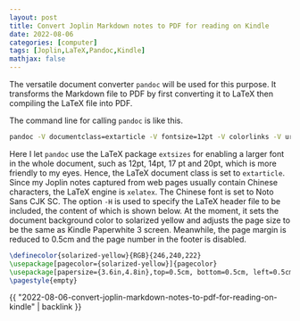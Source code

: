 ```yaml
---
layout: post
title: Convert Joplin Markdown notes to PDF for reading on Kindle
date: 2022-08-06
categories: [computer]
tags: [Joplin,LaTeX,Pandoc,Kindle]
mathjax: false
---
```


The versatile document converter `pandoc` will be used for this purpose. It transforms the Markdown file to PDF by first converting it to LaTeX then compiling the LaTeX file into PDF.

The command line for calling `pandoc` is like this.

```bash
pandoc -V documentclass=extarticle -V fontsize=12pt -V colorlinks -V urlcolor=NavyBlue --pdf-engine=xelatex -V CJKmainfont="Noto Sans CJK SC" -H export-to-kindle.tex input.markdown -o output.pdf
```

Here I let `pandoc` use the LaTeX package `extsizes` for enabling a larger font in the whole document, such as 12pt, 14pt, 17 pt and 20pt, which is more friendly to my eyes. Hence, the LaTeX document class is set to `extarticle`. Since my Joplin notes captured from web pages usually contain Chinese characters, the LaTeX engine is `xelatex`. The Chinese font is set to Noto Sans CJK SC. The option `-H` is used to specify the LaTeX header file to be included, the content of which is shown below. At the moment, it sets the document background color to solarized yellow and adjusts the page size to be the same as Kindle Paperwhite 3 screen. Meanwhile, the page margin is reduced to 0.5cm and the page number in the footer is disabled.

```latex
\definecolor{solarized-yellow}{RGB}{246,240,222}
\usepackage[pagecolor={solarized-yellow}]{pagecolor}
\usepackage[papersize={3.6in,4.8in},top=0.5cm, bottom=0.5cm, left=0.5cm, right=0.5cm]{geometry}
\pagestyle{empty}
```

{{ "2022-08-06-convert-joplin-markdown-notes-to-pdf-for-reading-on-kindle" | backlink }}
